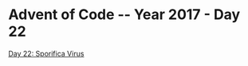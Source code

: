 # Advent of Code -- Year 2017 - Day 22

[Day 22: Sporifica Virus](https://adventofcode.com/2017/day/22)
